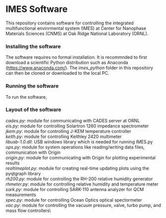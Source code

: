 # IMES Software

This repository contains software for controlling the integrated multifunctional envinrmental system (IMES) at Center for Nanophase Materials Sciences (CNMS) at Oak Ridge National Laboratory (ORNL).

### Installing the software

The software requires no formal installation. It is recommnded to first download a scientific Python distribution such as Anaconda (https://www.anaconda.com/). The *imes_python* folder in this repository can then be cloned or downloaded to the local PC.

### Running the software

To run the software, 


### Layout of the software



*cades.py*: module for communicating with CADES server at ORNL\
*eis.py*: module for controlling Solartron 1260 impedance spectrometer\
*jkem.py*: module for controlling J-KEM temperature controller\
*keith.py*:	module for controlling Keithley 2420 multimeter\
*libusb-1.0.dll*: USB windows library which is needed for running IMES.py\
*ops.py*:	module for system operations like reading/writing data files, communication with Origin\
*origin.py*: module for communicating with Origin for plotting experimental results\
*realtimeplot.py*: module for creating real-time updating plots using the pyqtgraph library\
*rh200.py*:	module for controlling the RH-200 relative humidity generator\
*rhmeter.py*: module for controlling relative humidity and temperature meter\
*sark.py*: module for controlling SARK-110 antenna analyzer for QCM measurements\
*spec.py*: module for controlling Ocean Optics optical spectormeter\
*vac.py*: module for controlling the vacuum pressure, valve, turbo pump, and mass flow controllers\

